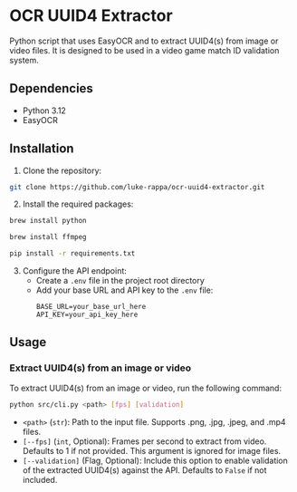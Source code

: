 # OCR UUID4 Extractor

Python script that uses EasyOCR and to extract UUID4(s) from image or video files. It is designed to be used in a video game match ID validation system.

## Dependencies

- Python 3.12
- EasyOCR

## Installation

1. Clone the repository:

```bash
git clone https://github.com/luke-rappa/ocr-uuid4-extractor.git
```

2. Install the required packages:

```bash
brew install python
```

```bash
brew install ffmpeg
```

```bash
pip install -r requirements.txt
```

3. Configure the API endpoint:
   - Create a `.env` file in the project root directory
   - Add your base URL and API key to the `.env` file:
     ```
     BASE_URL=your_base_url_here
     API_KEY=your_api_key_here
     ```

## Usage

### Extract UUID4(s) from an image or video

To extract UUID4(s) from an image or video, run the following command:

```bash
python src/cli.py <path> [fps] [validation]
```

- `<path>` (`str`): Path to the input file. Supports .png, .jpg, .jpeg, and .mp4 files.
- `[--fps]` (`int`, Optional): Frames per second to extract from video. Defaults to 1 if not provided. This argument is ignored for image files.
- `[--validation]` (Flag, Optional): Include this option to enable validation of the extracted UUID4(s) against the API. Defaults to `False` if not included. 
